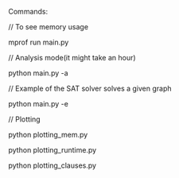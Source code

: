 Commands:

// To see memory usage

mprof run main.py

// Analysis mode(it might take an hour)

python main.py -a

// Example of the SAT solver solves a given graph

python main.py -e

// Plotting

python plotting_mem.py

python plotting_runtime.py

python plotting_clauses.py